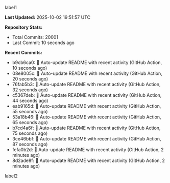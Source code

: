 
label1 
<!-- ACTIVITY_START -->
**Last Updated:** 2025-10-02 19:51:57 UTC

**Repository Stats:**
- Total Commits: 20001
- Last Commit: 10 seconds ago

**Recent Commits:**
- b9cb6ca0: 🤖 Auto-update README with recent activity (GitHub Action, 10 seconds ago)
- 08e8005c: 🤖 Auto-update README with recent activity (GitHub Action, 20 seconds ago)
- 76fab5b3: 🤖 Auto-update README with recent activity (GitHub Action, 32 seconds ago)
- c5367deb: 🤖 Auto-update README with recent activity (GitHub Action, 44 seconds ago)
- eab9165d: 🤖 Auto-update README with recent activity (GitHub Action, 55 seconds ago)
- 53a18b46: 🤖 Auto-update README with recent activity (GitHub Action, 65 seconds ago)
- b7cd4a6f: 🤖 Auto-update README with recent activity (GitHub Action, 75 seconds ago)
- 3ce46bbf: 🤖 Auto-update README with recent activity (GitHub Action, 87 seconds ago)
- fefa0b2d: 🤖 Auto-update README with recent activity (GitHub Action, 2 minutes ago)
- 8d2ade8f: 🤖 Auto-update README with recent activity (GitHub Action, 2 minutes ago)
<!-- ACTIVITY_END -->

label2
